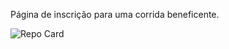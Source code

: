 Página de inscrição para uma corrida beneficente.

![Repo Card](https://github-readme-stats.vercel.app/api/pin/?username=Peter0010alt&repo=corrida-beneficente&theme=midnight-purple)

